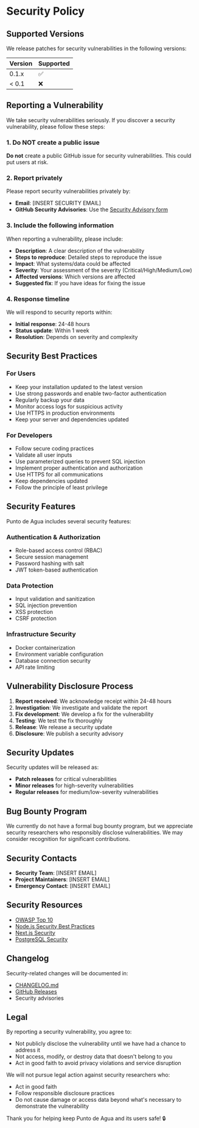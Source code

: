 # Security Policy

## Supported Versions

We release patches for security vulnerabilities in the following versions:

| Version | Supported          |
| ------- | ------------------ |
| 0.1.x   | :white_check_mark: |
| < 0.1   | :x:                |

## Reporting a Vulnerability

We take security vulnerabilities seriously. If you discover a security vulnerability, please follow these steps:

### 1. Do NOT create a public issue

**Do not** create a public GitHub issue for security vulnerabilities. This could put users at risk.

### 2. Report privately

Please report security vulnerabilities privately by:

- **Email**: [INSERT SECURITY EMAIL]
- **GitHub Security Advisories**: Use the [Security Advisory form](https://github.com/ruralhackers/puntodeagua/security/advisories/new)

### 3. Include the following information

When reporting a vulnerability, please include:

- **Description**: A clear description of the vulnerability
- **Steps to reproduce**: Detailed steps to reproduce the issue
- **Impact**: What systems/data could be affected
- **Severity**: Your assessment of the severity (Critical/High/Medium/Low)
- **Affected versions**: Which versions are affected
- **Suggested fix**: If you have ideas for fixing the issue

### 4. Response timeline

We will respond to security reports within:

- **Initial response**: 24-48 hours
- **Status update**: Within 1 week
- **Resolution**: Depends on severity and complexity

## Security Best Practices

### For Users

- Keep your installation updated to the latest version
- Use strong passwords and enable two-factor authentication
- Regularly backup your data
- Monitor access logs for suspicious activity
- Use HTTPS in production environments
- Keep your server and dependencies updated

### For Developers

- Follow secure coding practices
- Validate all user inputs
- Use parameterized queries to prevent SQL injection
- Implement proper authentication and authorization
- Use HTTPS for all communications
- Keep dependencies updated
- Follow the principle of least privilege

## Security Features

Punto de Agua includes several security features:

### Authentication & Authorization

- Role-based access control (RBAC)
- Secure session management
- Password hashing with salt
- JWT token-based authentication

### Data Protection

- Input validation and sanitization
- SQL injection prevention
- XSS protection
- CSRF protection

### Infrastructure Security

- Docker containerization
- Environment variable configuration
- Database connection security
- API rate limiting

## Vulnerability Disclosure Process

1. **Report received**: We acknowledge receipt within 24-48 hours
2. **Investigation**: We investigate and validate the report
3. **Fix development**: We develop a fix for the vulnerability
4. **Testing**: We test the fix thoroughly
5. **Release**: We release a security update
6. **Disclosure**: We publish a security advisory

## Security Updates

Security updates will be released as:

- **Patch releases** for critical vulnerabilities
- **Minor releases** for high-severity vulnerabilities
- **Regular releases** for medium/low-severity vulnerabilities

## Bug Bounty Program

We currently do not have a formal bug bounty program, but we appreciate security researchers who responsibly disclose vulnerabilities. We may consider recognition for significant contributions.

## Security Contacts

- **Security Team**: [INSERT EMAIL]
- **Project Maintainers**: [INSERT EMAIL]
- **Emergency Contact**: [INSERT EMAIL]

## Security Resources

- [OWASP Top 10](https://owasp.org/www-project-top-ten/)
- [Node.js Security Best Practices](https://nodejs.org/en/docs/guides/security/)
- [Next.js Security](https://nextjs.org/docs/advanced-features/security-headers)
- [PostgreSQL Security](https://www.postgresql.org/docs/current/security.html)

## Changelog

Security-related changes will be documented in:

- [CHANGELOG.md](CHANGELOG.md)
- [GitHub Releases](https://github.com/ruralhackers/puntodeagua/releases)
- Security advisories

## Legal

By reporting a security vulnerability, you agree to:

- Not publicly disclose the vulnerability until we have had a chance to address it
- Not access, modify, or destroy data that doesn't belong to you
- Act in good faith to avoid privacy violations and service disruption

We will not pursue legal action against security researchers who:

- Act in good faith
- Follow responsible disclosure practices
- Do not cause damage or access data beyond what's necessary to demonstrate the vulnerability

Thank you for helping keep Punto de Agua and its users safe! 🔒
